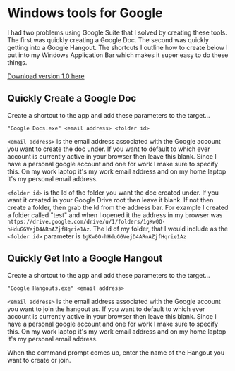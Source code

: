 # Windows tools for Google

I had two problems using Google Suite that I solved by creating these tools. The first was quickly creating a Google Doc. The second was quickly getting into a Google Hangout. The shortcuts I outline how to create below I put into my Windows Application Bar which makes it super easy to do these things.

[Download version 1.0 here](https://github.com/rushfrisby/win_google_tools/releases/latest)

## Quickly Create a Google Doc

Create a shortcut to the app and add these parameters to the target...

`"Google Docs.exe" <email address> <folder id>`

`<email address>` is the email address associated with the Google account you want to create the doc under. If you want to default to which ever account is currently active in your browser then leave this blank. Since I have a personal google account and one for work I make sure to specify this. On my work laptop it's my work email address and on my home laptop it's my personal email address.
  
`<folder id>` is the Id of the folder you want the doc created under. If you want it created in your Google Drive root then leave it blank. If not then create a folder, then grab the Id from the address bar. For example I created a folder called "test" and when I opened it the address in my browser was `https://drive.google.com/drive/u/1/folders/1gKw0O-hHduGGVejD4ARnAZjfHqrie1Az`. The Id of my folder, that I would include as the `<folder id>` parameter is `1gKw0O-hHduGGVejD4ARnAZjfHqrie1Az`

## Quickly Get Into a Google Hangout

Create a shortcut to the app and add these parameters to the target...

`"Google Hangouts.exe" <email address>`

`<email address>` is the email address associated with the Google account you want to join the hangout as. If you want to default to which ever account is currently active in your browser then leave this blank. Since I have a personal google account and one for work I make sure to specify this. On my work laptop it's my work email address and on my home laptop it's my personal email address.

When the command prompt comes up, enter the name of the Hangout you want to create or join.
